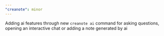 ```yaml
---
"creanote": minor
---
```


Adding ai features through new `creanote ai` command for asking questions, opening an interactive chat or adding a note generated by ai
